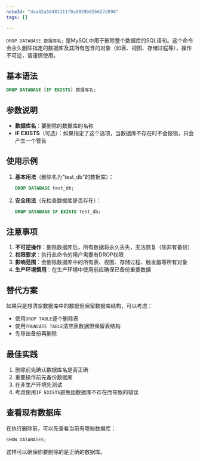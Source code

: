 ```yaml
---
noteId: "dae42a50481311f0a6929b02b627d898"
tags: []

---
```


 

`DROP DATABASE 数据库名;` 是MySQL中用于删除整个数据库的SQL语句。这个命令会永久删除指定的数据库及其所有包含的对象（如表、视图、存储过程等），操作不可逆，请谨慎使用。

## 基本语法

```sql
DROP DATABASE [IF EXISTS] 数据库名;
```

## 参数说明

- **数据库名**：要删除的数据库的名称
- **IF EXISTS**（可选）：如果指定了这个选项，当数据库不存在时不会报错，只会产生一个警告

## 使用示例

1. **基本用法**（删除名为"test_db"的数据库）：
   ```sql
   DROP DATABASE test_db;
   ```

2. **安全用法**（先检查数据库是否存在）：
   ```sql
   DROP DATABASE IF EXISTS test_db;
   ```

## 注意事项

1. **不可逆操作**：删除数据库后，所有数据将永久丢失，无法恢复（除非有备份）
2. **权限要求**：执行此命令的用户需要有DROP权限
3. **影响范围**：会删除数据库中的所有表、视图、存储过程、触发器等所有对象
4. **生产环境慎用**：在生产环境中使用前应确保已备份重要数据

## 替代方案

如果只是想清空数据库中的数据但保留数据库结构，可以考虑：

- 使用`DROP TABLE`逐个删除表
- 使用`TRUNCATE TABLE`清空表数据但保留表结构
- 先导出备份再删除

## 最佳实践

1. 删除前先确认数据库名是否正确
2. 重要操作前先备份数据库
3. 在非生产环境先测试
4. 考虑使用`IF EXISTS`避免因数据库不存在而导致的错误

## 查看现有数据库

在执行删除前，可以先查看当前有哪些数据库：
```sql
SHOW DATABASES;
```

这样可以确保你要删除的是正确的数据库。




